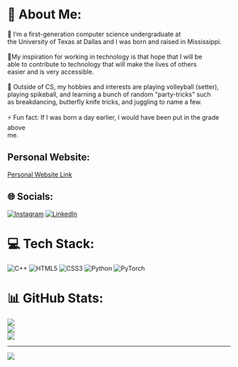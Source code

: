 # 💫 About Me:
🔭 I’m a first-generation computer science undergraduate at <br>the University of Texas at Dallas and I was born and raised in Mississippi.<br><br>
🤝My inspiration for working in technology is that hope that I will be <br>able to contribute to technology that will make the lives of others<br>easier and is very accessible.<br><br>
🌱 Outside of CS, my hobbies and interests are playing volleyball (setter),<br>playing spikeball, and learning a bunch of random "party-tricks" such<br>as breakdancing, butterfly knife tricks, and juggling to name a few.<br><br>
⚡ Fun fact: If I was born a day earlier, I would have been put in the grade above<br>me.

## Personal Website:
[Personal Website Link](https://calvinvan.github.io)

## 🌐 Socials:
[![Instagram](https://img.shields.io/badge/Instagram-%23E4405F.svg?logo=Instagram&logoColor=white)](https://www.instagram.com/cvan923/) [![LinkedIn](https://img.shields.io/badge/LinkedIn-%230077B5.svg?logo=linkedin&logoColor=white)](https://www.linkedin.com/in/CalvinVan) 

# 💻 Tech Stack:
![C++](https://img.shields.io/badge/c++-%2300599C.svg?style=for-the-badge&logo=c%2B%2B&logoColor=white) ![HTML5](https://img.shields.io/badge/html5-%23E34F26.svg?style=for-the-badge&logo=html5&logoColor=white) ![CSS3](https://img.shields.io/badge/css3-%231572B6.svg?style=for-the-badge&logo=css3&logoColor=white) ![Python](https://img.shields.io/badge/python-3670A0?style=for-the-badge&logo=python&logoColor=ffdd54) ![PyTorch](https://img.shields.io/badge/PyTorch-%23EE4C2C.svg?style=for-the-badge&logo=PyTorch&logoColor=white)
# 📊 GitHub Stats:
![](https://github-readme-stats.vercel.app/api?username=CalvinVan&theme=dark&hide_border=false&include_all_commits=false&count_private=false)<br/>
![](https://github-readme-streak-stats.herokuapp.com/?user=CalvinVan&theme=dark&hide_border=false)<br/>
![](https://github-readme-stats.vercel.app/api/top-langs/?username=CalvinVan&theme=dark&hide_border=false&include_all_commits=false&count_private=false&layout=compact)

---
[![](https://visitcount.itsvg.in/api?id=CalvinVan&icon=0&color=0)](https://visitcount.itsvg.in)


